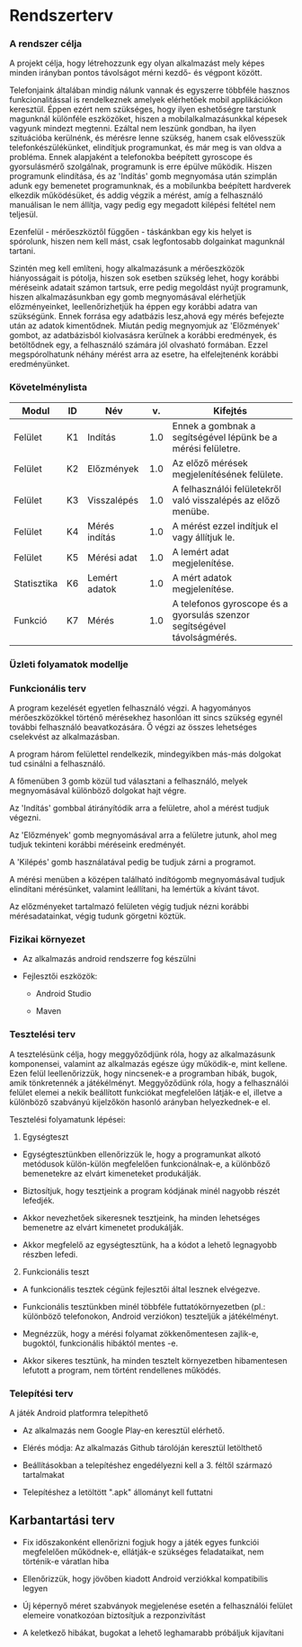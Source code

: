 # Rendszerterv

### A rendszer célja

A projekt célja, hogy létrehozzunk egy olyan alkalmazást mely képes minden irányban pontos
távolságot mérni kezdő- és végpont között.

Telefonjaink általában mindig nálunk vannak és egyszerre többféle hasznos funkcionalitással is 
rendelkeznek amelyek elérhetőek mobil applikációkon keresztül.
Éppen ezért nem szükséges, hogy ilyen eshetőségre tarstunk magunknál különféle eszközöket, hiszen a
mobilalkalmazásunkkal képesek vagyunk mindezt megtenni. 
Ezáltal nem leszünk gondban, ha ilyen
szituációba kerülnénk, és mérésre lenne szükség, hanem csak elővesszük telefonkészülékünket,
elindítjuk programunkat, és már meg is van oldva a probléma. 
Ennek alapjaként a telefonokba beépített gyroscope és gyorsulásmérő szolgálnak, programunk is erre 
épülve működik. 
Hiszen programunk elindítása, és az 'Indítás' gomb megnyomása után szimplán adunk egy bemenetet
programunknak, és a mobilunkba beépített hardverek elkezdik működésüket, és addig végzik a mérést,
amíg a felhasználó manuálisan le nem állítja, vagy pedig egy megadott kilépési feltétel nem
teljesül.

Ezenfelül - mérőeszköztől függően - táskánkban egy kis helyet is spórolunk, hiszen nem kell mást,
csak legfontosabb dolgainkat magunknál tartani.

Szintén meg kell említeni, hogy alkalmazásunk a mérőeszközök hiányosságait is pótolja, hiszen sok
esetben szükség lehet, hogy korábbi méréseink adatait számon tartsuk, erre pedig megoldást nyújt
programunk, hiszen alkalmazásunkban egy gomb megnyomásával elérhetjük előzményeinket,
leellenőrizhetjük ha éppen egy korábbi adatra van szükségünk. 
Ennek forrása egy adatbázis lesz,ahová egy mérés befejezte után az adatok kimentődnek. Miután pedig 
megnyomjuk az 'Előzmények' gombot, az adatbázisból kiolvasásra kerülnek a korábbi eredmények, és 
betöltődnek egy, a felhasználó számára jól olvasható formában. Ezzel megspórolhatunk néhány mérést
arra az esetre, ha elfelejtenénk korábbi eredményünket.

### Követelménylista

| Modul       | ID  | Név           | v.  | Kifejtés                                                                 |
|-------------|-----|---------------|-----|--------------------------------------------------------------------------|
| Felület     | K1  | Indítás       | 1.0 | Ennek a gombnak a segítségével lépünk be a mérési felületre.             |
| Felület     | K2  | Előzmények    | 1.0 | Az előző mérések megjelenítésének felülete.                              |
| Felület     | K3  | Visszalépés   | 1.0 | A felhasználói felületekről való visszalépés az előző menübe.            |
| Felület     | K4  | Mérés indítás | 1.0 | A mérést ezzel indítjuk el vagy állítjuk le.                             |
| Felület     | K5  | Mérési adat   | 1.0 | A lemért adat megjelenítése.                                             |
| Statisztika | K6  | Lemért adatok | 1.0 | A mért adatok megjelenítése.                                             |
| Funkció     | K7  | Mérés         | 1.0 | A telefonos gyroscope és a gyorsulás szenzor segítségével távolságmérés. |

### Üzleti folyamatok modellje

### Funkcionális terv

A program kezelését egyetlen felhasználó végzi. A hagyományos mérőeszközökkel történő mérésekhez
hasonlóan itt sincs szükség egynél további felhasználó beavatkozására. Ő végzi az összes lehetséges
cselekvést az alkalmazásban.

A program három felülettel rendelkezik, mindegyikben más-más dolgokat tud csinálni a felhasználó.

A főmenüben 3 gomb közül tud választani a felhasználó, melyek megnyomásával különböző dolgokat hajt
végre.

Az 'Indítás' gombbal átirányítódik arra a felületre, ahol a mérést tudjuk végezni.

Az 'Előzmények' gomb megnyomásával arra a felületre jutunk, ahol meg tudjuk tekinteni korábbi méréseink
eredményét.

A 'Kilépés' gomb használatával pedig be tudjuk zárni a programot.

A mérési menüben a középen található indítógomb megnyomásával tudjuk elindítani mérésünket, valamint
leállítani, ha lemértük a kívánt távot.

Az előzményeket tartalmazó felületen végig tudjuk nézni korábbi mérésadatainkat, végig tudunk
görgetni köztük.

### Fizikai környezet

* Az alkalmazás android rendszerre fog készülni

* Fejlesztői eszközök:

    * Android Studio

    * Maven

### Tesztelési terv

A tesztelésünk célja, hogy meggyőződjünk róla, hogy az alkalmazásunk komponensei, valamint az
alkalmazás egésze úgy működik-e, mint kellene. Ezen felül leellenőrizzük, hogy nincsenek-e a
programban hibák, bugok, amik tönkretennék a játékélményt. Meggyőződünk róla, hogy a felhasználói
felület elemei a nekik beállított funkciókat megfelelően látják-e el, illetve a különböző szabványú
kijelzőkön hasonló arányban helyezkednek-e el.

Tesztelési folyamatunk lépései:
1. Egységteszt

- Egységtesztünkben ellenőrizzük le, hogy a programunkat alkotó metódusok külön-külön megfelelően 
funkcionálnak-e, a különbőző bemenetekre az elvárt kimeneteket produkálják.

- Biztosítjuk, hogy tesztjeink a program kódjának minél nagyobb részét lefedjék.

- Akkor nevezhetőek sikeresnek tesztjeink, ha minden lehetséges bemenetre az elvárt kimenetet 
produkálják.

- Akkor megfelelő az egységtesztünk, ha a kódot a lehető legnagyobb részben lefedi.

2. Funkcionális teszt

- A funkcionális tesztek cégünk fejlesztői által lesznek elvégezve.

- Funkcionális tesztünkben minél többféle futtatókörnyezetben (pl.: különböző telefonokon, Android 
verziókon) teszteljük a játékélményt.

- Megnézzük, hogy a mérési folyamat zökkenőmentesen zajlik-e, bugoktól, funkcionális hibáktól
mentes -e.

- Akkor sikeres tesztünk, ha minden tesztelt környezetben hibamentesen lefutott a program, nem 
történt rendellenes működés.

### Telepítési terv

A játék Android platformra telepíthető

- Az alkalmazás nem Google Play-en keresztül elérhető.

- Elérés módja: Az alkalmazás Github tárolóján keresztül letölthető

- Beállításokban a telepítéshez engedélyezni kell a 3. féltől származó tartalmakat

- Telepítéshez a letöltött ".apk" állományt kell futtatni

## Karbantartási terv

- Fix időszakonként ellenőrizni fogjuk hogy a játék egyes funkciói megfelelően működnek-e,
  ellátják-e szükséges feladataikat, nem történik-e váratlan hiba

- Ellenőrizzük, hogy jövőben kiadott Android verziókkal kompatibilis legyen

- Új képernyő méret szabványok megjelenése esetén a felhasználói felület elemeire vonatkozóan
  biztosítjuk a rezponzivítást

- A keletkező hibákat, bugokat a lehető leghamarabb próbáljuk kijavítani